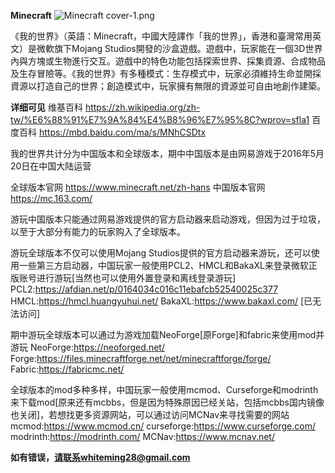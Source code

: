 **Minecraft**
![Minecraft cover-1.png](https://github.com/yunzhi-tenthofadis/yunzhi-tenthofadis.github.io/assets/144130279/a4228173-4847-4f60-a29d-35fdd14e6d45)


《我的世界》（英語：Minecraft，中國大陸譯作「我的世界」，香港和臺灣常用英文）是微軟旗下Mojang Studios開發的沙盒遊戲。遊戲中，玩家能在一個3D世界內與方塊或生物進行交互。遊戲中的特色功能包括探索世界、採集資源、合成物品及生存冒險等。《我的世界》有多種模式：生存模式中，玩家必須維持生命並開採資源以打造自己的世界；創造模式中，玩家擁有無限的資源並可自由地創作建築。


**详细可见**
维基百科
https://zh.wikipedia.org/zh-tw/%E6%88%91%E7%9A%84%E4%B8%96%E7%95%8C?wprov=sfla1
百度百科
https://mbd.baidu.com/ma/s/MNhCSDtx


我的世界共计分为中国版本和全球版本，期中中国版本是由网易游戏于2016年5月20日在中国大陆运营

全球版本官网
https://www.minecraft.net/zh-hans
中国版本官网
https://mc.163.com/


游玩中国版本只能通过网易游戏提供的官方启动器来启动游戏，但因为过于垃圾，以至于大部分有能力的玩家购入了全球版本。

游玩全球版本不仅可以使用Mojang Studios提供的官方启动器来游玩，还可以使用一些第三方启动器，中国玩家一般使用PCL2、HMCL和BakaXL来登录微软正版账号进行游玩[当然也可以使用外置登录和离线登录游玩]
PCL2:https://afdian.net/p/0164034c016c11ebafcb52540025c377
HMCL:https://hmcl.huangyuhui.net/
BakaXL:https://www.bakaxl.com/  [已无法访问]

期中游玩全球版本可以通过为游戏加载NeoForge[原Forge]和fabric来使用mod并游玩
NeoForge:https://neoforged.net/
Forge:https://files.minecraftforge.net/net/minecraftforge/forge/
Fabric:https://fabricmc.net/

全球版本的mod多种多样，中国玩家一般使用mcmod、Curseforge和modrinth来下载mod[原来还有mcbbs，但是因为特殊原因已经关站，包括mcbbs国内镜像也关闭]，若想找更多资源网站，可以通过访问MCNav来寻找需要的网站
mcmod:https://www.mcmod.cn/
curseforge:https://www.curseforge.com/
modrinth:https://modrinth.com/
MCNav:https://www.mcnav.net/


**如有错误，请联系whiteming28@gmail.com**
